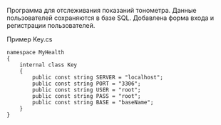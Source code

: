 Программа для отслеживания показаний тонометра.
Данные пользователей сохраняются в базе SQL.
Добавлена форма входа и регистрации пользователей.

Пример Key.cs
```
namespace MyHealth
{
    internal class Key
    {
        public const string SERVER = "localhost";
        public const string PORT = "3306";
        public const string USER = "root";
        public const string PASS = "root";
        public const string BASE = "baseName";
    }
}
```
